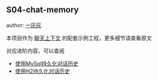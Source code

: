 ## S04-chat-memory

author: [一灰灰](https://www.hhui.top/)

本项目作为 [聊天上下文](../docs/04.聊天上下文.md) 的配套示例工程，更多细节请查看原文

对应进阶内容，可以查阅 

- [使用MySql持久化对话历史](../docs/A01.使用MySql持久化对话历史.md)
- [使用H2持久化对话历史](../docs/A02.使用H2持久化对话历史.md)